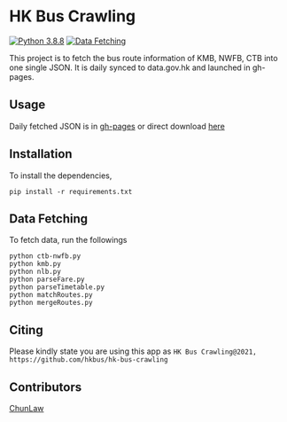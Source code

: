 # HK Bus Crawling

[![Python 3.8.8](https://img.shields.io/badge/python-3.8.8-blue.svg)](https://www.python.org/downloads/release/python-388/) [![Data Fetching](https://github.com/chiksum/hk-bus-crawling/actions/workflows/fetch-data.yml/badge.svg)](https://github.com/chiksum/hk-bus-crawling/actions/workflows/fetch-data.yml)

This project is to fetch the bus route information of KMB, NWFB, CTB into one single JSON. It is daily synced to data.gov.hk and launched in gh-pages.

## Usage
Daily fetched JSON is in [gh-pages](https://github.com/hkbus/hk-bus-crawling/tree/gh-pages) or direct download [here](https://hkbus.github.io/hk-bus-crawling/routeFareList.min.json)

## Installation

To install the dependencies,
```
pip install -r requirements.txt
```

## Data Fetching

To fetch data, run the followings
```
python ctb-nwfb.py
python kmb.py
python nlb.py
python parseFare.py
python parseTimetable.py
python matchRoutes.py
python mergeRoutes.py
```

## Citing 

Please kindly state you are using this app as
`
HK Bus Crawling@2021, https://github.com/hkbus/hk-bus-crawling
`

## Contributors
[ChunLaw](http://github.com/chunlaw/)
